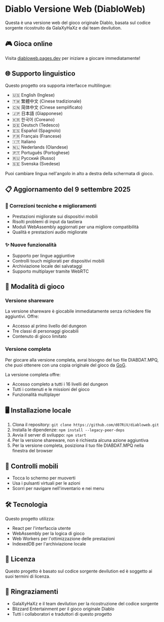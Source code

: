 # Diablo Versione Web (DiabloWeb)

Questa è una versione web del gioco originale Diablo, basata sul codice sorgente ricostruito da GalaXyHaXz e dal team devilution.

## 🎮 Gioca online

Visita [diabloweb.pages.dev](https://diabloweb.pages.dev) per iniziare a giocare immediatamente!

## 🌐 Supporto linguistico

Questo progetto ora supporta interfacce multilingue:
- 🇺🇸 English (Inglese)
- 🇹🇼 繁體中文 (Cinese tradizionale)
- 🇨🇳 简体中文 (Cinese semplificato)
- 🇯🇵 日本語 (Giapponese)
- 🇰🇷 한국어 (Coreano)
- 🇩🇪 Deutsch (Tedesco)
- 🇪🇸 Español (Spagnolo)
- 🇫🇷 Français (Francese)
- 🇮🇹 Italiano
- 🇳🇱 Nederlands (Olandese)
- 🇵🇹 Português (Portoghese)
- 🇷🇺 Русский (Russo)
- 🇸🇪 Svenska (Svedese)

Puoi cambiare lingua nell'angolo in alto a destra della schermata di gioco.

## 📋 Aggiornamento del 9 settembre 2025

### 🔧 Correzioni tecniche e miglioramenti

- Prestazioni migliorate sui dispositivi mobili
- Risolti problemi di input da tastiera
- Moduli WebAssembly aggiornati per una migliore compatibilità
- Qualità e prestazioni audio migliorate

### ✨ Nuove funzionalità

- Supporto per lingue aggiuntive
- Controlli touch migliorati per dispositivi mobili
- Archiviazione locale dei salvataggi
- Supporto multiplayer tramite WebRTC

## 🎲 Modalità di gioco

### Versione shareware

La versione shareware è giocabile immediatamente senza richiedere file aggiuntivi. Offre:
- Accesso al primo livello del dungeon
- Tre classi di personaggi giocabili
- Contenuto di gioco limitato

### Versione completa

Per giocare alla versione completa, avrai bisogno del tuo file DIABDAT.MPQ, che puoi ottenere con una copia originale del gioco da [GoG](https://www.gog.com/game/diablo).

La versione completa offre:
- Accesso completo a tutti i 16 livelli del dungeon
- Tutti i contenuti e le missioni del gioco
- Funzionalità multiplayer

## 🖥️ Installazione locale

1. Clona il repository: `git clone https://github.com/d07RiV/diabloweb.git`
2. Installa le dipendenze: `npm install --legacy-peer-deps`
3. Avvia il server di sviluppo: `npm start`
4. Per la versione shareware, non è richiesta alcuna azione aggiuntiva
5. Per la versione completa, posiziona il tuo file DIABDAT.MPQ nella finestra del browser

## 📱 Controlli mobili

- Tocca lo schermo per muoverti
- Usa i pulsanti virtuali per le azioni
- Scorri per navigare nell'inventario e nei menu

## 🛠️ Tecnologia

Questo progetto utilizza:
- React per l'interfaccia utente
- WebAssembly per la logica di gioco
- Web Workers per l'ottimizzazione delle prestazioni
- IndexedDB per l'archiviazione locale

## 📄 Licenza

Questo progetto è basato sul codice sorgente devilution ed è soggetto ai suoi termini di licenza.

## 🙏 Ringraziamenti

- GalaXyHaXz e il team devilution per la ricostruzione del codice sorgente
- Blizzard Entertainment per il gioco originale Diablo
- Tutti i collaboratori e traduttori di questo progetto
